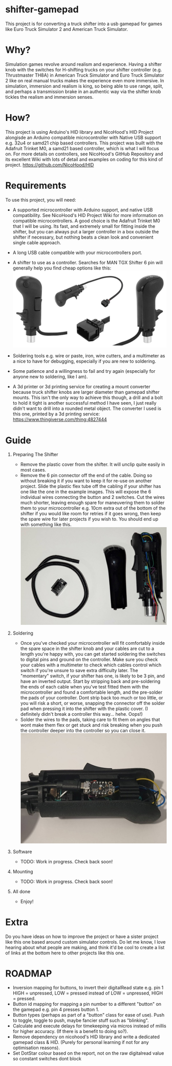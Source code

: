 # shifter-gamepad
 This project is for converting a truck shifter into a usb gamepad for games like Euro Truck Simulator 2 and American Truck Simulator.

# Why?
 Simulation games revolve around realism and experience. Having a shifter knob with the switches for H-shifting trucks on your shifter controller (e.g. Thrustmaster TH8A) in American Truck Simulator and Euro Truck Simulator 2 like on real manual trucks makes the experience even more immersive. In simulation, immersion and realism is king, so being able to use range, split, and perhaps a transmission brake in an authentic way via the shifter knob tickles the realism and immersion senses.

# How?
 This project is using Arduino's HID library and NicoHood's HID Project alongisde an Arduino compatible microcontroller with Native USB support e.g. 32u4 or samd21 chip based controllers. This project was built with the Adafruit Trinket M0, a samd21 based controller, which is what I will focus on. For more details on controllers, see NicoHood's GitHub Repository and its excellent Wiki with lots of detail and examples on coding for this kind of project. https://github.com/NicoHood/HID

# Requirements
To use this project, you will need:

- A supported microcontroller with Arduino support, and native USB compatibility. See NicoHood's HID Project Wiki for more information on compatible microcontrollers. A good choice is the Adafruit Trinket M0 that I will be using. Its fast, and extremely small for fitting inside the shifter, but you can always put a larger controller in a box outside the shifter if necessary, but nothing beats a clean look and convenient single cable approach.

- A long USB cable compatible with your microcontrollers port.

- A shifter to use as a controller. Searches for MAN TGX Shifter 6 pin will generally help you find cheap options like this: 
![Man TGX Shifter](/guide/example_shifter_man_tgx.jpg)

- Soldering tools e.g. wire or paste, iron, wire cutters, and a multimeter as a nice to have for debugging, especially if you are new to soldering.
- Some patience and a willingness to fail and try again (especially for anyone new to soldering, like I am).

- A 3d printer or 3d printing service for creating a mount converter because truck shifter knobs are larger diameter than gamepad shifter mounts. This isn't the only way to achieve this though, a drill and a bolt to hold it tight is another successful method I have seen, I just really didn't want to drill into a rounded metal object. The converter I used is this one, printed by a 3d printing service: https://www.thingiverse.com/thing:4827444

# Guide
1. Preparing The Shifter
   - Remove the plastic cover from the shifter. It will unclip quite easily in most cases.
   - Remove the 6 pin connector off the end of the cable. Doing so without breaking it if you want to keep it for re-use on another project. Slide the plastic flex tube off the cabling if your shifter has one like the one in the example images. This will expose the 6 individual wires connecting the button and 2 switches. Cut the wires much shorter, leaving enough spare for maneuvering them to solder them to your microcontroller e.g. 10cm extra out of the bottom of the shifter if you would like room for retries if it goes wrong, then keep the spare wire for later projects if you wish to. You should end up with something like this.
![Prepared Man TGX Shifter](/guide/prepared_shifter_man_tgx.jpg)

2. Soldering
   - Once you've checked your microcontroller will fit comfortably inside the spare space in the shifter knob and your cables are cut to a length you're happy with, you can get started soldering the switches to digital pins and ground on the controller. Make sure you check your cables with a multimeter to check which cables control which switch if you're unsure to save extra difficulty later. The "momentary" switch, if your shifter has one, is likely to be 3 pin, and have an inverted output. Start by stripping back and pre-soldering the ends of each cable when you've test fitted them with the microcontroller and found a comfortable length, and the pre-solder the pads of your controller. Dont strip back too much or too little, or you will risk a short, or worse, snapping the connector off the solder pad when pressing it into the shifter with the plastic cover. (I definitely didn't break a controller this way... hehe. Oops!)
   - Solder the wires to the pads, taking care to fit them on angles that wont make them flex or get stuck and risk breaking when you push the controller deeper into the controller so you can close it.
![Soldered Man TGX Shifter](/guide/soldered_shifter_man_tgx.jpg)

3. Software
   - TODO: Work in progress. Check back soon!

4. Mounting
   - TODO: Work in progress. Check back soon!

5. All done
   - Enjoy!

# Extra
 Do you have ideas on how to improve the project or have a sister project like this one based around custom simulator controls. Do let me know, I love hearing about what people are making, and think it'd be cool to create a list of links at the bottom here to other projects like this one.


# ROADMAP
- Inversion mapping for buttons, to invert their digitalRead state e.g. pin 1 HIGH = unpressed, LOW = pressed instead of LOW = unpressed, HIGH = pressed.
- Button id mapping for mapping a pin number to a different "button" on the gamepad e.g. pin 4 presses button 1.
- Button types (perhaps as part of a "button" class for ease of use). Push to toggle, toggle to push, maybe fancier stuff such as "blinking".
- Calculate and execute delays for timekeeping via micros instead of millis for higher accuracy. (If there is a benefit to doing so?).
- Remove dependency on nicohood's HID library and write a dedicated gamepad class & HID. (Purely for personal learning if not for any optimisation reasons).
- Set DotStar colour based on the report, not on the raw digitalread value so constant switches dont block